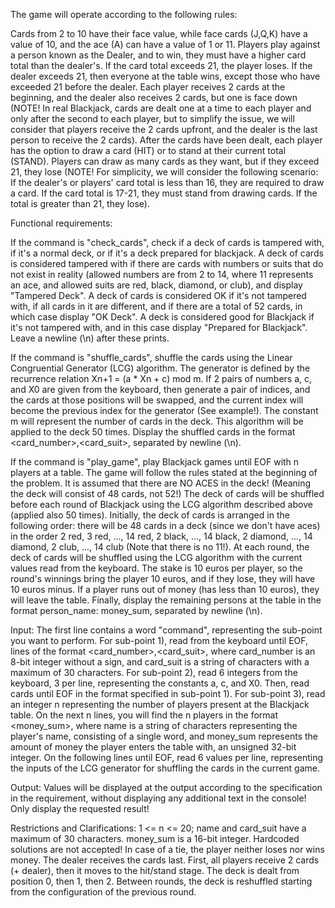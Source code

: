 The game will operate according to the following rules:

Cards from 2 to 10 have their face value, while face cards (J,Q,K) have a value of 10, and the ace (A) can have a value of 1 or 11.
Players play against a person known as the Dealer, and to win, they must have a higher card total than the dealer's. If the card total exceeds 21, the player loses. If the dealer exceeds 21, then everyone at the table wins, except those who have exceeded 21 before the dealer.
Each player receives 2 cards at the beginning, and the dealer also receives 2 cards, but one is face down (NOTE! In real Blackjack, cards are dealt one at a time to each player and only after the second to each player, but to simplify the issue, we will consider that players receive the 2 cards upfront, and the dealer is the last person to receive the 2 cards).
After the cards have been dealt, each player has the option to draw a card (HIT) or to stand at their current total (STAND). Players can draw as many cards as they want, but if they exceed 21, they lose (NOTE! For simplicity, we will consider the following scenario: If the dealer's or players' card total is less than 16, they are required to draw a card. If the card total is 17-21, they must stand from drawing cards. If the total is greater than 21, they lose).

Functional requirements:

If the command is "check_cards", check if a deck of cards is tampered with, if it's a normal deck, or if it's a deck prepared for blackjack. A deck of cards is considered tampered with if there are cards with numbers or suits that do not exist in reality (allowed numbers are from 2 to 14, where 11 represents an ace, and allowed suits are red, black, diamond, or club), and display "Tampered Deck". A deck of cards is considered OK if it's not tampered with, if all cards in it are different, and if there are a total of 52 cards, in which case display "OK Deck". A deck is considered good for Blackjack if it's not tampered with, and in this case display "Prepared for Blackjack". Leave a newline (\n) after these prints.

If the command is "shuffle_cards", shuffle the cards using the Linear Congruential Generator (LCG) algorithm. The generator is defined by the recurrence relation Xn+1 = (a * Xn + c) mod m. If 2 pairs of numbers a, c, and X0 are given from the keyboard, then generate a pair of indices, and the cards at those positions will be swapped, and the current index will become the previous index for the generator (See example!). The constant m will represent the number of cards in the deck. This algorithm will be applied to the deck 50 times. Display the shuffled cards in the format <card_number>,<card_suit>, separated by newline (\n).

If the command is "play_game", play Blackjack games until EOF with n players at a table. The game will follow the rules stated at the beginning of the problem. It is assumed that there are NO ACES in the deck! (Meaning the deck will consist of 48 cards, not 52!) The deck of cards will be shuffled before each round of Blackjack using the LCG algorithm described above (applied also 50 times). Initially, the deck of cards is arranged in the following order: there will be 48 cards in a deck (since we don't have aces) in the order 2 red, 3 red, ..., 14 red, 2 black, ..., 14 black, 2 diamond, ..., 14 diamond, 2 club, ..., 14 club (Note that there is no 11!). At each round, the deck of cards will be shuffled using the LCG algorithm with the current values read from the keyboard. The stake is 10 euros per player, so the round's winnings bring the player 10 euros, and if they lose, they will have 10 euros minus. If a player runs out of money (has less than 10 euros), they will leave the table. Finally, display the remaining persons at the table in the format person_name: money_sum, separated by newline (\n).

Input:
The first line contains a word "command", representing the sub-point you want to perform. For sub-point 1), read from the keyboard until EOF, lines of the format <card_number>,<card_suit>, where card_number is an 8-bit integer without a sign, and card_suit is a string of characters with a maximum of 30 characters. For sub-point 2), read 6 integers from the keyboard, 3 per line, representing the constants a, c, and X0. Then, read cards until EOF in the format specified in sub-point 1). For sub-point 3), read an integer n representing the number of players present at the Blackjack table. On the next n lines, you will find the n players in the format <name> <money_sum>, where name is a string of characters representing the player's name, consisting of a single word, and money_sum represents the amount of money the player enters the table with, an unsigned 32-bit integer. On the following lines until EOF, read 6 values per line, representing the inputs of the LCG generator for shuffling the cards in the current game.

Output:
Values will be displayed at the output according to the specification in the requirement, without displaying any additional text in the console! Only display the requested result!

Restrictions and Clarifications:
1 <= n <= 20;
name and card_suit have a maximum of 30 characters.
money_sum is a 16-bit integer.
Hardcoded solutions are not accepted!
In case of a tie, the player neither loses nor wins money.
The dealer receives the cards last.
First, all players receive 2 cards (+ dealer), then it moves to the hit/stand stage.
The deck is dealt from position 0, then 1, then 2.
Between rounds, the deck is reshuffled starting from the configuration of the previous round.
